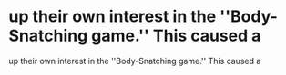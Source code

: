 # up their own interest in the ''Body-Snatching game.'' This caused a

up their own interest in the ''Body-Snatching game.'' This caused a